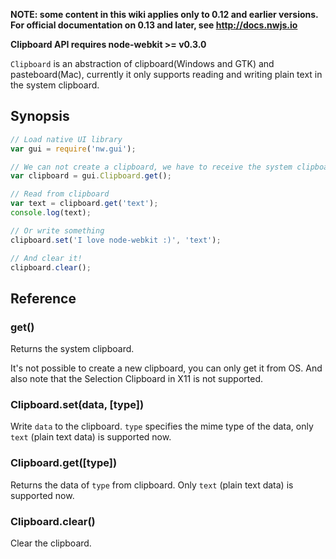**NOTE: some content in this wiki applies only to 0.12 and earlier versions. For official documentation on 0.13 and later, see http://docs.nwjs.io**

__Clipboard API requires node-webkit >= v0.3.0__

`Clipboard` is an abstraction of clipboard(Windows and GTK) and pasteboard(Mac), currently it only supports reading and writing plain text in the system clipboard.

## Synopsis

```javascript
// Load native UI library
var gui = require('nw.gui');

// We can not create a clipboard, we have to receive the system clipboard
var clipboard = gui.Clipboard.get();

// Read from clipboard
var text = clipboard.get('text');
console.log(text);

// Or write something
clipboard.set('I love node-webkit :)', 'text');

// And clear it!
clipboard.clear();
```

## Reference

### get()

Returns the system clipboard.

It's not possible to create a new clipboard, you can only get it from OS. And also note that the Selection Clipboard in X11 is not supported.

### Clipboard.set(data, [type])

Write `data` to the clipboard. `type` specifies the mime type of the data, only `text` (plain text data) is supported now.

### Clipboard.get([type])

Returns the data of `type` from clipboard. Only `text` (plain text data) is supported now.

### Clipboard.clear()

Clear the clipboard.
